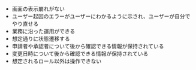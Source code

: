 - 画面の表示崩れがない
- ユーザー起因のエラーがユーザーにわかるように示され、ユーザーが自分でやり直せる
- 業務に沿った運用ができる
- 想定通りに状態遷移する
- 申請者や承認者について後から確認できる情報が保持されている
- 変更日時について後から確認できる情報が保持されている
- 想定されるロール以外は操作できない
